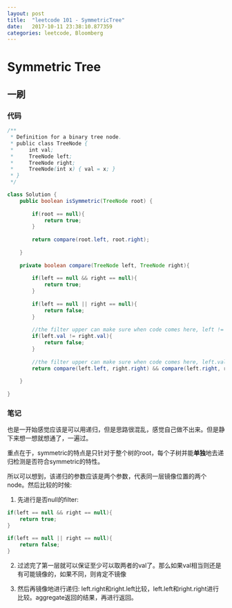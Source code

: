 ```yaml
---
layout: post
title:  "leetcode 101 - SymmetricTree"
date:   2017-10-11 23:38:10.877359
categories: leetcode, Bloomberg
---
```


# Symmetric Tree

## 一刷

### 代码

```java
/**
 * Definition for a binary tree node.
 * public class TreeNode {
 *     int val;
 *     TreeNode left;
 *     TreeNode right;
 *     TreeNode(int x) { val = x; }
 * }
 */

class Solution {
    public boolean isSymmetric(TreeNode root) {
        
        if(root == null){
            return true;
        }
        
        return compare(root.left, root.right);
        
    }
    
    private boolean compare(TreeNode left, TreeNode right){
        
        if(left == null && right == null){
            return true;
        }
        
        if(left == null || right == null){
            return false;
        }
        
        //the filter upper can make sure when code comes here, left != null && right != null
        if(left.val != right.val){
            return false;
        }
        
        //the filter upper can make sure when code comes here, left.val == right.val
        return compare(left.left, right.right) && compare(left.right, right.left);
        
    }
    
}
```

### 笔记

也是一开始感觉应该是可以用递归，但是思路很混乱，感觉自己做不出来。但是静下来想一想就想通了，一遍过。

重点在于，symmetric的特点是只针对于整个树的root，每个子树并能**单独**地去递归检测是否符合symmetric的特性。

所以可以想到，该递归的参数应该是两个参数，代表同一层镜像位置的两个node。然后比较的时候:

1. 先进行是否null的filter:

```java
if(left == null && right == null){
    return true;
}

if(left == null || right == null){
    return false;
}
```

2. 过滤完了第一层就可以保证至少可以取两者的val了。那么如果val相当则还是有可能镜像的，如果不同，则肯定不镜像

3. 然后再镜像地进行递归: left.right和right.left比较，left.left和right.right进行比较。aggregate返回的结果，再进行返回。

